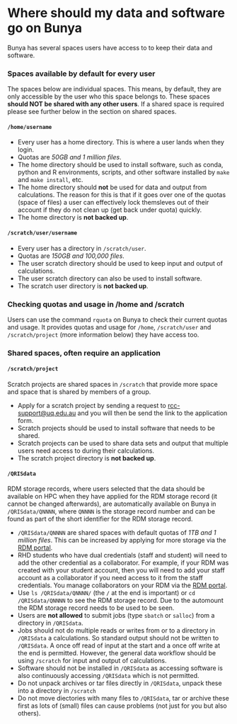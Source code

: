 # Where should my data and software go on Bunya

Bunya has several spaces users have access to to keep their data and software.

### Spaces available by default for every user

The spaces below are individual spaces. This means, by default, they are only accessible by the user who this space belongs to. These spaces **should NOT be shared with any other users**. If a shared space is required please see further below in the section on shared spaces.

#### `/home/username` 
* Every user has a home directory. This is where a user lands when they login.
* Quotas are *50GB and 1 million files*.
* The home directory should be used to install software, such as conda, python and R environments, scripts, and other software installed by `make` and `make install`, etc.
* The home directory should **not** be used for data and output from calculations. The reason for this is that if it goes over one of the quotas (space of files) a user can effectively lock themsleves out of their account if they do not clean up (get back under quota) quickly. 
* The home directory is **not backed up**.

#### `/scratch/user/username`
* Every user has a directory in `/scratch/user`.
* Quotas are *150GB and 100,000 files*.
* The user scratch directory should be used to keep input and output of calculations.
* The user scratch directory can also be used to install software.
* The scratch user directory is **not backed up**.

### Checking quotas and usage in /home and /scratch

Users can use the command `rquota` on Bunya to check their current quotas and usage. It provides quotas and usage for `/home`, `/scratch/user` and `/scratch/project` (more information below) they have access too.

### Shared spaces, often require an application

#### `/scratch/project`

Scratch projects are shared spaces in `/scratch` that provide more space and space that is shared by members of a group.

* Apply for a scratch project by sending a request to rcc-support@uq.edu.au and you will then be send the link to the application form.
* Scratch projects should be used to install software that needs to be shared.
* Scratch projects can be used to share data sets and output that multiple users need access to during their calculations.
* The scratch project directory is **not backed up**.


#### `/QRISdata`

RDM storage records, where users selected that the data should be available on HPC when they have applied for the RDM storage record (it cannot be changed afterwards), are automatically available on Bunya in `/QRISdata/QNNNN`, where `QNNNN` is the storage record number and can be found as part of the short identifier for the RDM storage record.


* `/QRISdata/QNNNN` are shared spaces with default quotas of *1TB and 1 million files*. This can be increased by applying for more storage via the [RDM portal](https://rdm.uq.edu.au/).
* RHD students who have dual credentials (staff and student) will need to add the other credential as a collaborator. For example, if your RDM was created with your student account, then you will need to add your staff account as a collaborator if you need access to it from the staff credentials. You manage collaborators on your RDM via the [RDM portal](https://rdm.uq.edu.au/).
* Use `ls /QRISdata/QNNNN/` (the `/` at the end is important) or `cd /QRISdata/QNNNN` to see the RDM storage record. Due to the automount the RDM storage record needs to be used to be seen.
* Users are **not allowed** to submit jobs (type `sbatch` or `salloc`) from a directory in `/QRISdata`. 
* Jobs should not do multiple reads or writes from or to a directory in `/QRISdata` a calculations. So standard output should not be written to `/QRISdata`. A once off read of input at the start and a once off write at the end is permitted. However, the general data workflow should be using `/scratch` for input and output of calculations.
* Software should not be installed in `/QRISdata` as accessing software is also continuously accessing `/QRISdata` which is not permitted.
* Do not unpack archives or tar files directly in `/QRISdata`, unpack these into a directory in `/scratch`
* Do not move diectories with many files to `/QRISdata`, tar or archive these first as lots of (small) files can cause problems (not just for you but also others).




